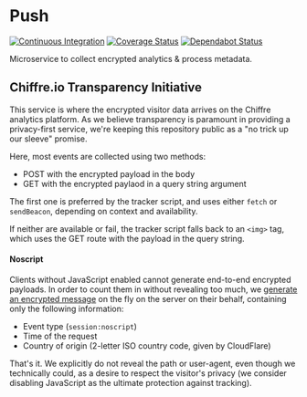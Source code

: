 # Push

[![Continuous Integration](https://github.com/chiffre-io/template-library/workflows/Continuous%20Integration/badge.svg?branch=next)](https://github.com/chiffre-io/template-library/actions)
[![Coverage Status](https://coveralls.io/repos/github/chiffre-io/template-library/badge.svg?branch=next)](https://coveralls.io/github/chiffre-io/template-library?branch=next)
[![Dependabot Status](https://api.dependabot.com/badges/status?host=github&repo=chiffre-io/template-library)](https://dependabot.com)

Microservice to collect encrypted analytics & process metadata.

## Chiffre.io Transparency Initiative

This service is where the encrypted visitor data arrives on the Chiffre
analytics platform. As we believe transparency is paramount in providing
a privacy-first service, we're keeping this repository public as a "no trick
up our sleeve" promise.

Here, most events are collected using two methods:

- POST with the encrypted payload in the body
- GET with the encrypted paylaod in a query string argument

The first one is preferred by the tracker script, and uses either `fetch`
or `sendBeacon`, depending on context and availability.

If neither are available or fail, the tracker script falls back to an
`<img>` tag, which uses the GET route with the payload in the query
string.

#### Noscript

Clients without JavaScript enabled cannot generate end-to-end encrypted
payloads. In order to count them in without revealing too much, we
[generate an encrypted message](https://github.com/chiffre-io/push/blob/f70ef57909b72fe8c17f80f7bfcc86a13b212936/src/routes/%5BprojectID%5D.ts#L296-L332)
on the fly on the server on their behalf, containing only the following
information:

- Event type (`session:noscript`)
- Time of the request
- Country of origin (2-letter ISO country code, given by CloudFlare)

That's it. We explicitly do not reveal the path or user-agent, even
though we technically could, as a desire to respect the visitor's
privacy (we consider disabling JavaScript as the ultimate protection
against tracking).
